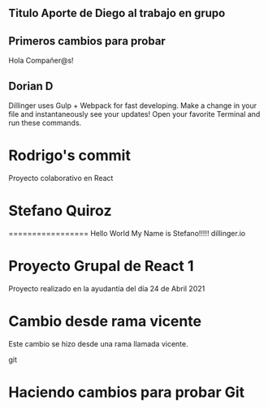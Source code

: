 ## Titulo Aporte de Diego al trabajo en grupo

Primeros cambios para probar
---------------------------------------------
Hola Compañer@s!


## Dorian D

Dillinger uses Gulp + Webpack for fast developing.
Make a change in your file and instantaneously see your updates!
Open your favorite Terminal and run these commands.

# Rodrigo's commit 

Proyecto colaborativo en React
# Stefano Quiroz
=================
Hello World My Name is Stefano!!!!!
dillinger.io

# Proyecto Grupal de React 1

Proyecto realizado en la ayudantía del día 24 de Abril 2021


# Cambio desde rama vicente

Este cambio se hizo desde una rama llamada vicente.

git

# Haciendo cambios para probar Git 